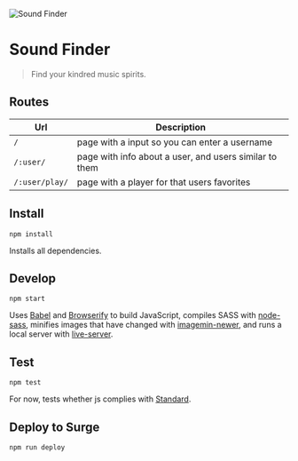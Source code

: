 ![Sound Finder](https://cloud.githubusercontent.com/assets/1031758/12703095/c191c7ce-c7ee-11e5-9a49-8a8d0cea3a46.png)

# Sound Finder

> Find your kindred music spirits.

## Routes

| Url | Description                                   |
| --- | --------------------------------------------- |
| `/` | page with a input so you can enter a username |
| `/:user/` | page with info about a user, and users similar to them |
| `/:user/play/` | page with a player for that users favorites |

## Install

```
npm install
```

Installs all dependencies.

## Develop

```
npm start
```

Uses [Babel](https://babeljs.io/) and [Browserify](http://browserify.org/) to build JavaScript, compiles SASS with [node-sass](https://github.com/sass/node-sass#usage-1), minifies images that have changed with [imagemin-newer](https://github.com/paulcpederson/imagemin-newer/), and runs a local server with [live-server](https://www.npmjs.com/package/live-server).

## Test

```
npm test
```

For now, tests whether js complies with [Standard](https://github.com/feross/standard).

## Deploy to Surge

```
npm run deploy
```
